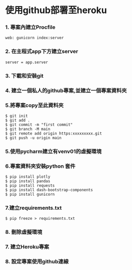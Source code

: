 # 使用github部署至heroku

### 1. 專案內建立Procfile

```
web: gunicorn index:server
```

### 2. 在主程式app下方建立server

```
server = app.server
``` 

### 3. 下載和安裝git

### 4. 建立一個私人的github專案,並建立一個專案資料夾

### 5.將專案copy至此資料夾

```
$ git init
$ git add .
$ git commit -m "first commit"
$ git branch -M main
$ git remote add origin https:xxxxxxxxx.git
$ git push -u origin main
```

### 5.使用pycharm建立有venv01的虛擬環境
### 6.專案資料夾安裝python 套件

```
$ pip install plotly
$ pip install pandas
$ pip install requests
$ pip install dash-bootstrap-components
$ pip install gunicorn
```

### 7.建立requirements.txt

```
$ pip freeze > requirements.txt
```

### 8. 刪除虛擬環境
### 7. 建立Heroku專案
### 8. 設定專案使用github連線

